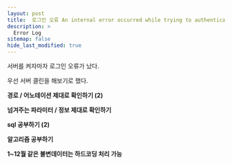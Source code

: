 ```yaml
---
layout: post
title:  로그인 오류 An internal error occurred while trying to authenticate the user.
description: >
  Error Log
sitemap: false
hide_last_modified: true
---
```



서버를 켜자마자 로그인 오류가 났다.

우선 서버 클린을 해보기로 했다.


**경로 / 어노테이션 제대로 확인하기 (2)**

**넘겨주는 파라미터 / 정보 제대로 확인하기**

**sql 공부하기 (2)**

**알고리즘 공부하기**

**1~12월 같은 불변데이터는 하드코딩 처리 가능**